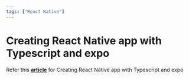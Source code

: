 ```yaml
---
tags: ["React Native"]
---
```


# Creating React Native app with Typescript and expo

Refer this [**article**](/docs/articles/ReactNative/AppWithTypescript) for Creating React Native app with Typescript and expo
